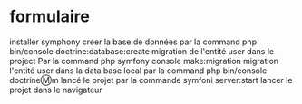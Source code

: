 # formulaire
installer symphony 
creer la base de données par la command php bin/console doctrine:database:create
migration de l'entité user dans le project Par la command php symfony console make:migration
migration l'entité user dans la data base local par la command php bin/console doctrine:m:m
lancé le projet par la commande symfoni server:start
lancer le projet dans le navigateur
